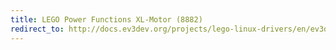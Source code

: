 ```yaml
---
title: LEGO Power Functions XL-Motor (8882)
redirect_to: http://docs.ev3dev.org/projects/lego-linux-drivers/en/ev3dev-jessie/motor_data.html#lego-8882
---
```

